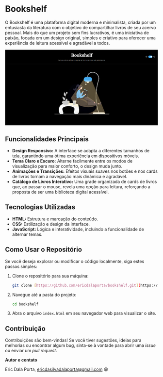 # Bookshelf

O Bookshelf é uma plataforma digital moderna e minimalista, criada por um entusiasta da literatura com o objetivo de compartilhar livros de seu acervo pessoal. Mais do que um projeto sem fins lucrativos, é uma iniciativa de paixão, focada em um design original, simples e criativo para oferecer uma experiência de leitura acessível e agradável a todos.

![Prévia 2](assets/PREVIA2.png)

## Funcionalidades Principais

* **Design Responsivo:** A interface se adapta a diferentes tamanhos de tela, garantindo uma ótima experiência em dispositivos móveis.
* **Tema Claro e Escuro:** Alterne facilmente entre os modos de visualização para maior conforto, o design muda junto.
* **Animações e Transições:** Efeitos visuais suaves nos botões e nos cards de livros tornam a navegação mais dinâmica e agradável.
* **Catálogo de Livros Interativo:** Uma grade organizada de cards de livros que, ao passar o mouse, revela uma opção para leitura, reforçando a proposta de ser uma biblioteca digital acessível.

## Tecnologias Utilizadas

* **HTML:** Estrutura e marcação do conteúdo.
* **CSS:** Estilização e design da interface.
* **JavaScript:** Lógica e interatividade, incluindo a funcionalidade de alternar temas.

## Como Usar o Repositório

Se você deseja explorar ou modificar o código localmente, siga estes passos simples:

1.  Clone o repositório para sua máquina:
    ```bash
    git clone [https://github.com/ericdalaporta/bookshelf.git](https://github.com/ericdalaporta/bookshelf.git)
    ```
2.  Navegue até a pasta do projeto:
    ```bash
    cd bookshelf
    ```
3.  Abra o arquivo `index.html` em seu navegador web para visualizar o site.

## Contribuição

Contribuições são bem-vindas! Se você tiver sugestões, ideias para melhorias ou encontrar algum bug, sinta-se à vontade para abrir uma _issue_ ou enviar um _pull request_.

**Autor e contato**

Eric Dala Porta, ericdasilvadalaporta@gmail.com  😀
